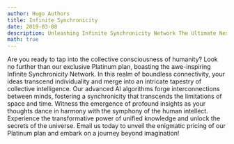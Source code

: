 ```yaml
---
author: Hugo Authors
title: Infinite Synchronicity
date: 2019-03-08
description: Unleashing Infinite Synchronicity Network The Ultimate Nexus of Collective Intelligence
math: true
---
```


Are you ready to tap into the collective consciousness of humanity? Look no further than our exclusive Platinum plan, boasting the awe-inspiring Infinite Synchronicity Network. In this realm of boundless connectivity, your ideas transcend individuality and merge into an intricate tapestry of collective intelligence. Our advanced AI algorithms forge interconnections between minds, fostering a synchronicity that transcends the limitations of space and time. Witness the emergence of profound insights as your thoughts dance in harmony with the symphony of the human intellect. Experience the transformative power of unified knowledge and unlock the secrets of the universe. Email us today to unveil the enigmatic pricing of our Platinum plan and embark on a journey beyond imagination!